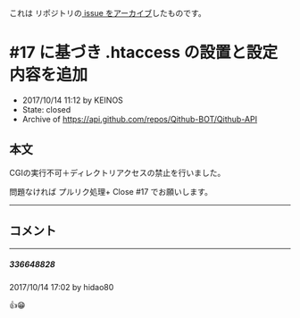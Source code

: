 これは  リポジトリの[ issue をアーカイブ]()したものです。

# #17 に基づき .htaccess の設置と設定内容を追加

- 2017/10/14 11:12 by KEINOS
- State: closed
- Archive of https://api.github.com/repos/Qithub-BOT/Qithub-API

## 本文

CGIの実行不可＋ディレクトリアクセスの禁止を行いました。

問題なければ プルリク処理+ Close #17 でお願いします。

-----

## コメント

-----

##### 336648828

2017/10/14 17:02 by hidao80

👍😁
